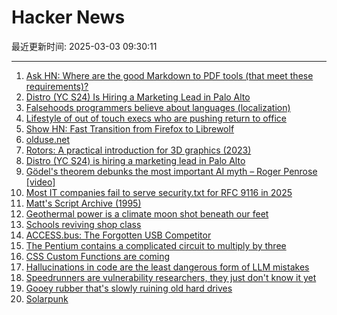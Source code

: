 # Hacker News

最近更新时间: 2025-03-03 09:30:11

--- 
1. [Ask HN: Where are the good Markdown to PDF tools (that meet these requirements)?](https://news.ycombinator.com/item?id=43231964) 
2. [Distro (YC S24) Is Hiring a Marketing Lead in Palo Alto](https://www.ycombinator.com/companies/distro/jobs/splSeS5-marketing-lead) 
3. [Falsehoods programmers believe about languages (localization)](https://www.lexiconista.com/falsehoods-about-languages/) 
4. [Lifestyle of out of touch execs who are pushing return to office](https://twitter.com/EthanEvansVP/status/1895845734177452369) 
5. [Show HN: Fast Transition from Firefox to Librewolf](https://news.ycombinator.com/item?id=43233245) 
6. [olduse.net](https://olduse.net/) 
7. [Rotors: A practical introduction for 3D graphics (2023)](https://jacquesheunis.com/post/rotors/) 
8. [Distro (YC S24) is hiring a marketing lead in Palo Alto](https://www.ycombinator.com/companies/distro/jobs/splSeS5-marketing-lead) 
9. [Gödel's theorem debunks the most important AI myth – Roger Penrose [video]](https://www.youtube.com/watch?v=biUfMZ2dts8) 
10. [Most IT companies fail to serve security.txt for RFC 9116 in 2025](https://blog.hartwork.org/posts/companies-fail-to-serve-security-txt-rfc-9116/) 
11. [Matt's Script Archive (1995)](https://www.scriptarchive.com/) 
12. [Geothermal power is a climate moon shot beneath our feet](https://www.newyorker.com/news/the-lede/geothermal-power-is-a-climate-moon-shot-beneath-our-feet) 
13. [Schools reviving shop class](https://www.wsj.com/us-news/education/high-school-shop-class-revival-24d7a525) 
14. [ACCESS.bus: The Forgotten USB Competitor](https://tedium.co/2025/02/17/access-bus-i2c-usb-competitor-history/) 
15. [The Pentium contains a complicated circuit to multiply by three](https://www.righto.com/2025/03/pentium-multiplier-adder-reverse-engineered.html) 
16. [CSS Custom Functions are coming](https://www.bram.us/2025/02/09/css-custom-functions-teaser/) 
17. [Hallucinations in code are the least dangerous form of LLM mistakes](https://simonwillison.net/2025/Mar/2/hallucinations-in-code/) 
18. [Speedrunners are vulnerability researchers, they just don't know it yet](https://zetier.com/speedrunners-are-vulnerability-researchers/) 
19. [Gooey rubber that's slowly ruining old hard drives](https://www.downtowndougbrown.com/2025/03/the-gooey-rubber-thats-slowly-ruining-old-hard-drives/) 
20. [Solarpunk](https://en.wikipedia.org/wiki/Solarpunk) 
